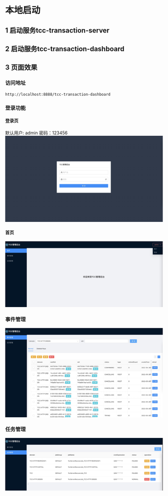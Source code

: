 # 本地启动

## 1 启动服务tcc-transaction-server

## 2 启动服务tcc-transaction-dashboard

## 3 页面效果

### 访问地址

```
http://localhost:8888/tcc-transaction-dashboard
```

### 登录功能

#### 登录页

默认用户: admin 密码：123456    
![登录页面](./images/login.jpg)

#### 首页

![首页](./images/welcome.jpg)

### 事件管理

![tcc事件管理](./images/tcc-transaction-manage.jpg)

### 任务管理

![tcc任务管理](./images/tcc-task-manage.jpg)  


